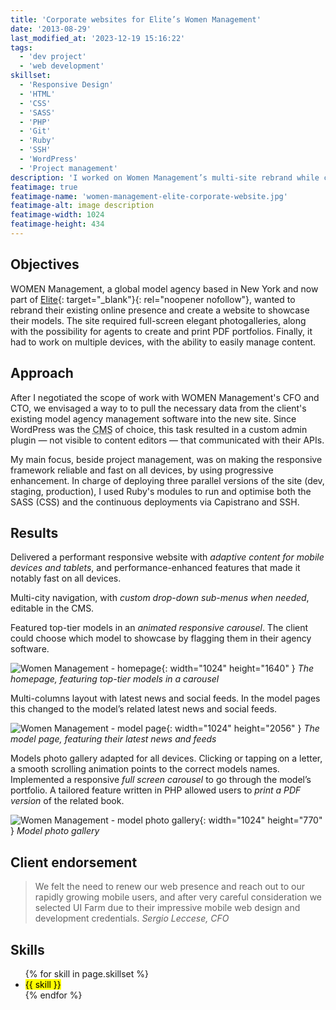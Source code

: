 ```yaml
---
title: 'Corporate websites for Elite’s Women Management'
date: '2013-08-29'
last_modified_at: '2023-12-19 15:16:22'
tags:
  - 'dev project'
  - 'web development'
skillset:
  - 'Responsive Design'
  - 'HTML'
  - 'CSS'
  - 'SASS'
  - 'PHP'
  - 'Git'
  - 'Ruby'
  - 'SSH'
  - 'WordPress'
  - 'Project management'
description: 'I worked on Women Management’s multi-site rebrand while co-directing the London-based design and development firm UI Farm.'
featimage: true
featimage-name: 'women-management-elite-corporate-website.jpg'
featimage-alt: image description
featimage-width: 1024
featimage-height: 434
---
```

## Objectives

WOMEN Management, a global model agency based in New York and now part of [Elite](https://elitemodel.com/){: target="_blank"}{: rel="noopener nofollow"}, wanted to rebrand their existing online presence and create a website to showcase their models. The site required full-screen elegant photogalleries, along with the possibility for agents to create and print PDF portfolios. Finally, it had to work on multiple devices, with the ability to easily manage content.

## Approach

After I negotiated the scope of work with WOMEN Management's CFO and CTO, we envisaged a way to to pull the necessary data from the client's existing model agency management software into the new site. Since WordPress was the <abbr title="Content Management System">CMS</abbr> of choice, this task resulted in a custom admin plugin — not visible to content editors — that communicated with their APIs.

My main focus, beside project management, was on making the responsive framework reliable and fast on all devices, by using progressive enhancement. In charge of deploying three parallel versions of the site (dev, staging, production), I used Ruby's modules to run and optimise both the SASS (CSS) and the continuous deployments via Capistrano and SSH.

## Results

Delivered a performant responsive website with *adaptive content for mobile devices and tablets*, and performance-enhanced features that made it notably fast on all devices.

Multi-city navigation, with *custom drop-down sub-menus when needed*, editable in the CMS.

Featured top-tier models in an *animated responsive carousel*. The client could choose which model to showcase by flagging them in their agency software.

![Women Management - homepage](/assets/images/elite-womenmanagement-homepage.jpg){: width="1024" height="1640" }
_The homepage, featuring top-tier models in a carousel_

Multi-columns layout with latest news and social feeds. In the model pages this changed to the model’s related latest news and social feeds.

![Women Management - model page](/assets/images/elite-womenmanagement-model-page.jpg){: width="1024" height="2056" }
_The model page, featuring their latest news and feeds_

Models photo gallery adapted for all devices. Clicking or tapping on a letter, a smooth scrolling animation points to the correct models names. Implemented a responsive *full screen carousel* to go through the model’s portfolio. A tailored feature written in PHP allowed users to *print a PDF version* of the related book.

![Women Management - model photo gallery](/assets/images/elite-womenmanagement-homepage-gallery.jpg){: width="1024" height="770" }
_Model photo gallery_

## Client endorsement

> We felt the need to renew our web presence and reach out to our rapidly growing mobile users, and after very careful consideration we selected UI Farm due to their impressive mobile web design and development credentials.
<cite>Sergio Leccese, CFO</cite>

## Skills

<ul class="list-inline">
  {% for skill in page.skillset %}
  <li><mark>{{ skill }}</mark></li>
  {% endfor %}
</ul>
